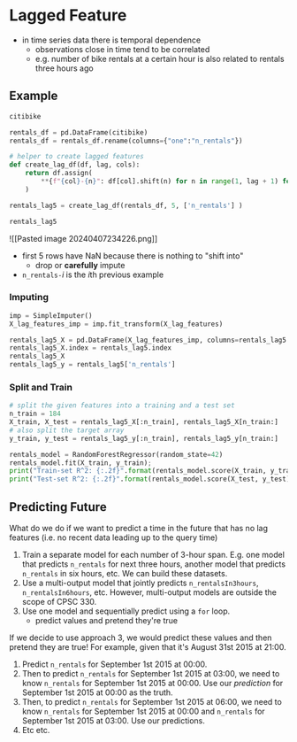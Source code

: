 # Lagged Feature
- in time series data there is temporal dependence
	- observations close in time tend to be correlated
	- e.g. number of bike rentals at a certain hour is also related to rentals three hours ago
## Example
```python
citibike

rentals_df = pd.DataFrame(citibike)
rentals_df = rentals_df.rename(columns={"one":"n_rentals"})

# helper to create lagged features
def create_lag_df(df, lag, cols):
    return df.assign(
        **{f"{col}-{n}": df[col].shift(n) for n in range(1, lag + 1) for col in cols}
    )

rentals_lag5 = create_lag_df(rentals_df, 5, ['n_rentals'] )

rentals_lag5
```
![[Pasted image 20240407234226.png]]
- first 5 rows have NaN because there is nothing to "shift into"
	- drop or **carefully** impute
- `n_rentals-`$i$ is the $i$th previous example
### Imputing
```python
imp = SimpleImputer()
X_lag_features_imp = imp.fit_transform(X_lag_features)

rentals_lag5_X = pd.DataFrame(X_lag_features_imp, columns=rentals_lag5.drop(columns=['n_rentals']).columns)
rentals_lag5_X.index = rentals_lag5.index
rentals_lag5_X
rentals_lag5_y = rentals_lag5['n_rentals']
```
### Split and Train
```python
# split the given features into a training and a test set
n_train = 184
X_train, X_test = rentals_lag5_X[:n_train], rentals_lag5_X[n_train:]
# also split the target array
y_train, y_test = rentals_lag5_y[:n_train], rentals_lag5_y[n_train:]

rentals_model = RandomForestRegressor(random_state=42)
rentals_model.fit(X_train, y_train);
print("Train-set R^2: {:.2f}".format(rentals_model.score(X_train, y_train)))
print("Test-set R^2: {:.2f}".format(rentals_model.score(X_test, y_test)))
```
## Predicting Future
What do we do if we want to predict a time in the future that has no lag features (i.e. no recent data leading up to the query time)
1. Train a separate model for each number of 3-hour span. E.g. one model that predicts `n_rentals` for next three hours, another model that predicts `n_rentals` in six hours, etc. We can build these datasets.
2. Use a multi-output model that jointly predicts `n_rentalsIn3hours`, `n_rentalsIn6hours`, etc. However, multi-output models are outside the scope of CPSC 330. 
3. Use one model and sequentially predict using a `for` loop. 
	- predict values and pretend they're true

If we decide to use approach 3, we would predict these values and then pretend they are true! For example, given that it's August 31st 2015 at 21:00. 

1. Predict `n_rentals` for September 1st 2015 at 00:00.
2. Then to predict `n_rentals` for September 1st 2015 at 03:00, we need to know `n_rentals` for September 1st 2015 at 00:00. Use our _prediction_ for September 1st 2015 at 00:00 as the truth.
3. Then, to predict `n_rentals` for September 1st 2015 at 06:00, we need to know `n_rentals` for September 1st 2015 at 00:00 and `n_rentals` for September 1st 2015 at 03:00. Use our predictions.
4. Etc etc.